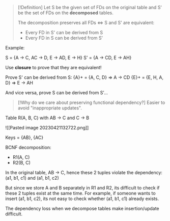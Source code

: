 >[!Definition]
> Let S be the given set of FDs on the original table and S' be the set of FDs on the **decomposed** tables.
> 
> The decomposition preserves all FDs $\iff$ S and S' are equivalent:
> - Every FD in S' can be derived from S
> - Every FD in S can be derived from S'

Example:

S = {A → C, AC → D, E → AD, E → H}
S' = {A → CD, E → AH}

Use **closure** to prove that they are equivalent!

Prove S' can be derived from S:
{A}+ = {A, C, D} ⇒ A → CD
{E}+ = {E, H, A, D} ⇒ E → AH

And vice versa, prove S can be derived from S'...


>[!Why do we care about preserving functional dependency?]
>Easier to avoid "inappropriate updates".

Table R(A, B, C) with AB → C and C → B

![[Pasted image 20230421132722.png]]

Keys = {AB}, {AC}

BCNF decomposition: 

- R1(A, C)
- R2(B, C) 

In the original table, AB → C, hence these 2 tuples violate the dependency: 
(a1, b1, c1) and (a1, b1, c2)

But since we store A and B separately in R1 and R2, its difficult to check if these 2 tuples exist at the same time. For example, if someone wants to insert (a1, b1, c2), its not easy to check whether (a1, b1, c1) already exists. 

The dependency loss when we decompose tables make insertion/update difficult.